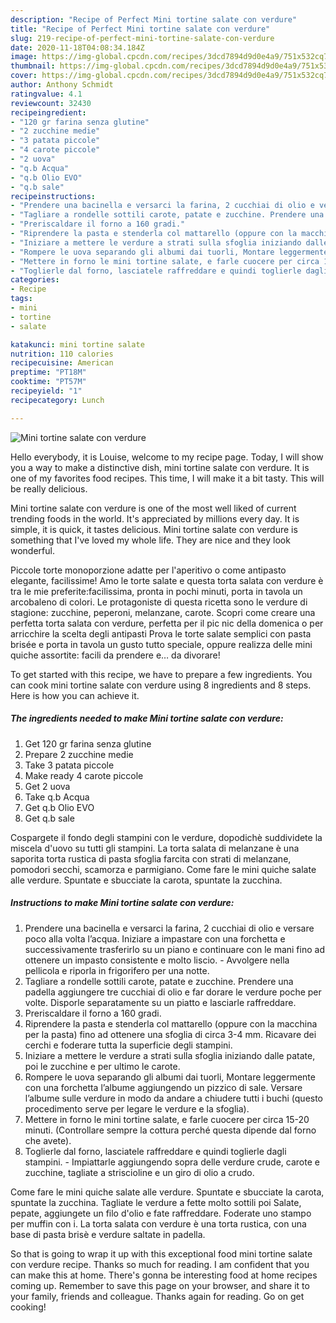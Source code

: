 ```yaml
---
description: "Recipe of Perfect Mini tortine salate con verdure"
title: "Recipe of Perfect Mini tortine salate con verdure"
slug: 219-recipe-of-perfect-mini-tortine-salate-con-verdure
date: 2020-11-18T04:08:34.184Z
image: https://img-global.cpcdn.com/recipes/3dcd7894d9d0e4a9/751x532cq70/mini-tortine-salate-con-verdure-recipe-main-photo.jpg
thumbnail: https://img-global.cpcdn.com/recipes/3dcd7894d9d0e4a9/751x532cq70/mini-tortine-salate-con-verdure-recipe-main-photo.jpg
cover: https://img-global.cpcdn.com/recipes/3dcd7894d9d0e4a9/751x532cq70/mini-tortine-salate-con-verdure-recipe-main-photo.jpg
author: Anthony Schmidt
ratingvalue: 4.1
reviewcount: 32430
recipeingredient:
- "120 gr farina senza glutine"
- "2 zucchine medie"
- "3 patata piccole"
- "4 carote piccole"
- "2 uova"
- "q.b Acqua"
- "q.b Olio EVO"
- "q.b sale"
recipeinstructions:
- "Prendere una bacinella e versarci la farina, 2 cucchiai di olio e versare poco alla volta l’acqua. Iniziare a impastare con una forchetta e successivamente trasferirlo su un piano e continuare con le mani fino ad ottenere un impasto consistente e molto liscio. Avvolgere nella pellicola e riporla in frigorifero per una notte."
- "Tagliare a rondelle sottili carote, patate e zucchine. Prendere una padella aggiungere tre cucchiai di olio e far dorare le verdure poche per volte. Disporle separatamente su un piatto e lasciarle raffreddare."
- "Preriscaldare il forno a 160 gradi."
- "Riprendere la pasta e stenderla col mattarello (oppure con la macchina per la pasta) fino ad ottenere una sfoglia di circa 3-4 mm. Ricavare dei cerchi e foderare tutta la superficie degli stampini."
- "Iniziare a mettere le verdure a strati sulla sfoglia iniziando dalle patate, poi le zucchine e per ultimo le carote."
- "Rompere le uova separando gli albumi dai tuorli, Montare leggermente con una forchetta l’albume aggiungendo un pizzico di sale. Versare l’albume sulle verdure in modo da andare a chiudere tutti i buchi (questo procedimento serve per legare le verdure e la sfoglia)."
- "Mettere in forno le mini tortine salate, e farle cuocere per circa 15-20 minuti. (Controllare sempre la cottura perché questa dipende dal forno che avete)."
- "Toglierle dal forno, lasciatele raffreddare e quindi toglierle dagli stampini. Impiattarle aggiungendo sopra delle verdure crude, carote e zucchine, tagliate a striscioline e un giro di olio a crudo."
categories:
- Recipe
tags:
- mini
- tortine
- salate

katakunci: mini tortine salate 
nutrition: 110 calories
recipecuisine: American
preptime: "PT18M"
cooktime: "PT57M"
recipeyield: "1"
recipecategory: Lunch

---
```



![Mini tortine salate con verdure](https://img-global.cpcdn.com/recipes/3dcd7894d9d0e4a9/751x532cq70/mini-tortine-salate-con-verdure-recipe-main-photo.jpg)

Hello everybody, it is Louise, welcome to my recipe page. Today, I will show you a way to make a distinctive dish, mini tortine salate con verdure. It is one of my favorites food recipes. This time, I will make it a bit tasty. This will be really delicious.

Mini tortine salate con verdure is one of the most well liked of current trending foods in the world. It's appreciated by millions every day. It is simple, it is quick, it tastes delicious. Mini tortine salate con verdure is something that I've loved my whole life. They are nice and they look wonderful.

Piccole torte monoporzione adatte per l&#39;aperitivo o come antipasto elegante, facilissime! Amo le torte salate e questa torta salata con verdure è tra le mie preferite:facilissima, pronta in pochi minuti, porta in tavola un arcobaleno di colori. Le protagoniste di questa ricetta sono le verdure di stagione: zucchine, peperoni, melanzane, carote. Scopri come creare una perfetta torta salata con verdure, perfetta per il pic nic della domenica o per arricchire la scelta degli antipasti Prova le torte salate semplici con pasta brisée e porta in tavola un gusto tutto speciale, oppure realizza delle mini quiche assortite: facili da prendere e… da divorare!


To get started with this recipe, we have to prepare a few ingredients. You can cook mini tortine salate con verdure using 8 ingredients and 8 steps. Here is how you can achieve it.

<!--inarticleads1-->

##### The ingredients needed to make Mini tortine salate con verdure:

1. Get 120 gr farina senza glutine
1. Prepare 2 zucchine medie
1. Take 3 patata piccole
1. Make ready 4 carote piccole
1. Get 2 uova
1. Take q.b Acqua
1. Get q.b Olio EVO
1. Get q.b sale


Cospargete il fondo degli stampini con le verdure, dopodichè suddividete la miscela d&#39;uovo su tutti gli stampini. La torta salata di melanzane è una saporita torta rustica di pasta sfoglia farcita con strati di melanzane, pomodori secchi, scamorza e parmigiano. Come fare le mini quiche salate alle verdure. Spuntate e sbucciate la carota, spuntate la zucchina. 

<!--inarticleads2-->

##### Instructions to make Mini tortine salate con verdure:

1. Prendere una bacinella e versarci la farina, 2 cucchiai di olio e versare poco alla volta l’acqua. Iniziare a impastare con una forchetta e successivamente trasferirlo su un piano e continuare con le mani fino ad ottenere un impasto consistente e molto liscio. - Avvolgere nella pellicola e riporla in frigorifero per una notte.
1. Tagliare a rondelle sottili carote, patate e zucchine. Prendere una padella aggiungere tre cucchiai di olio e far dorare le verdure poche per volte. Disporle separatamente su un piatto e lasciarle raffreddare.
1. Preriscaldare il forno a 160 gradi.
1. Riprendere la pasta e stenderla col mattarello (oppure con la macchina per la pasta) fino ad ottenere una sfoglia di circa 3-4 mm. Ricavare dei cerchi e foderare tutta la superficie degli stampini.
1. Iniziare a mettere le verdure a strati sulla sfoglia iniziando dalle patate, poi le zucchine e per ultimo le carote.
1. Rompere le uova separando gli albumi dai tuorli, Montare leggermente con una forchetta l’albume aggiungendo un pizzico di sale. Versare l’albume sulle verdure in modo da andare a chiudere tutti i buchi (questo procedimento serve per legare le verdure e la sfoglia).
1. Mettere in forno le mini tortine salate, e farle cuocere per circa 15-20 minuti. (Controllare sempre la cottura perché questa dipende dal forno che avete).
1. Toglierle dal forno, lasciatele raffreddare e quindi toglierle dagli stampini. - Impiattarle aggiungendo sopra delle verdure crude, carote e zucchine, tagliate a striscioline e un giro di olio a crudo.


Come fare le mini quiche salate alle verdure. Spuntate e sbucciate la carota, spuntate la zucchina. Tagliate le verdure a fette molto sottili poi Salate, pepate, aggiungete un filo d&#39;olio e fate raffreddare. Foderate uno stampo per muffin con i. La torta salata con verdure è una torta rustica, con una base di pasta brisè e verdure saltate in padella. 

So that is going to wrap it up with this exceptional food mini tortine salate con verdure recipe. Thanks so much for reading. I am confident that you can make this at home. There's gonna be interesting food at home recipes coming up. Remember to save this page on your browser, and share it to your family, friends and colleague. Thanks again for reading. Go on get cooking!
